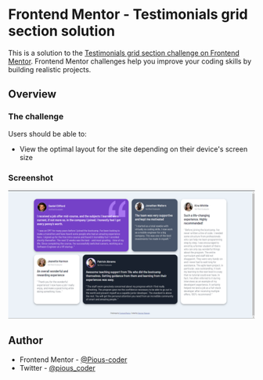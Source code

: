 # Frontend Mentor - Testimonials grid section solution

This is a solution to the [Testimonials grid section challenge on Frontend Mentor](https://www.frontendmentor.io/challenges/testimonials-grid-section-Nnw6J7Un7). Frontend Mentor challenges help you improve your coding skills by building realistic projects. 


## Overview

### The challenge

Users should be able to:

- View the optimal layout for the site depending on their device's screen size

### Screenshot

![](/images/screenshot.png)
## Author
- Frontend Mentor - [@Pious-coder](https://www.frontendmentor.io/profile/Pious-coder)
- Twitter - [@pious_coder](https://www.twitter.com/pious_coder)
